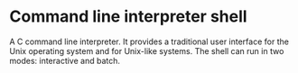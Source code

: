 # Command line interpreter shell

A C command line interpreter. It provides a traditional user interface for the Unix
operating system and for Unix-like systems. The shell can run in two modes:
interactive and batch.

